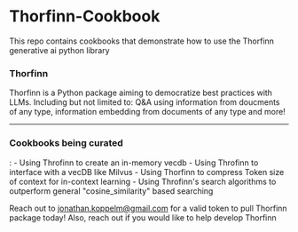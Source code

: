 # Thorfinn-Cookbook
This repo contains cookbooks that demonstrate how to use the Thorfinn generative ai python library  

<h3>Thorfinn</h3>
Thorfinn is a Python package aiming to democratize best practices with LLMs. Including but not limited to: Q&A using information from doucments of any type, information embedding from documents of any type and more!

***

<h3>Cookbooks being curated</h3>:
- Using Throfinn to create an in-memory vecdb
- Using Throfinn to interface with a vecDB like Milvus
- Using Thorfinn to compress Token size of context for in-context learning
- Using Throfinn's search algorithms to outperform general "cosine_similarity" based searching

Reach out to jonathan.koppelm@gmail.com for a valid token to pull Thorfinn package today!
Also, reach out if you would like to help develop Thorfinn
